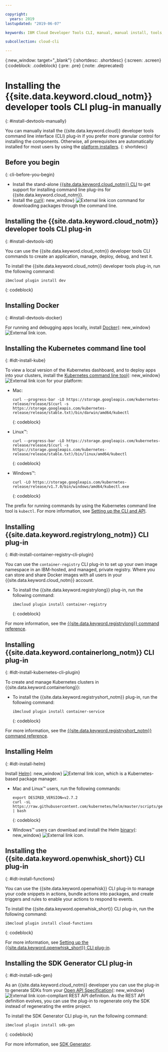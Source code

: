 ```yaml
---

copyright:
  years: 2019
lastupdated: "2019-06-07"

keywords: IBM Cloud Developer Tools CLI, manual, manual install, tools, components, developer tools, ibmcloud cli, ibmcloud, ibmcloud dev, cli, plugin, plug-in, command line, command-line, developer tools, kubernetes, kubectl

subcollection: cloud-cli

---
```


{:new_window: target="_blank"}
{:shortdesc: .shortdesc}
{:screen: .screen}
{:codeblock: .codeblock}
{:pre: .pre}
{:note: .deprecated}

# Installing the {{site.data.keyword.cloud_notm}} developer tools CLI plug-in manually
{: #install-devtools-manually}

You can manually install the {{site.data.keyword.cloud}} developer tools command line interface (CLI) plug-in if you prefer more granular control for installing the components. Otherwise, all prerequisites are automatically installed for most users by using the [platform installers](/docs/cli?topic=cloud-cli-getting-started#step1-install-idt).
{: shortdesc}

## Before you begin
{: cli-before-you-begin}

* Install the stand-alone [{{site.data.keyword.cloud_notm}} CLI](/docs/cli?topic=cloud-cli-install-ibmcloud-cli#install-ibmcloud-cli) to get support for installing command line plug-ins for {{site.data.keyword.cloud_notm}}.
* Install the [curl](https://curl.haxx.se/download.html){: new_window} ![External link icon](../icons/launch-glyph.svg "External link icon") command for downloading packages through the command line.

## Installing the {{site.data.keyword.cloud_notm}} developer tools CLI plug-in
{: #install-devtools-idt}

You can use the {{site.data.keyword.cloud_notm}} developer tools CLI commands to create an application, manage, deploy, debug, and test it.

To install the {{site.data.keyword.cloud_notm}} developer tools plug-in, run the following command: 
```
ibmcloud plugin install dev
```
{: codeblock}

## Installing Docker
{: #install-devtools-docker}

For running and debugging apps locally, install [Docker](https://www.docker.com/get-started){: new_window} ![External link icon](../icons/launch-glyph.svg "External link icon").

## Installing the Kubernetes command line tool
{: #idt-install-kube}

To view a local version of the Kubernetes dashboard, and to deploy apps into your clusters, install the [Kubernetes command line tool](https://kubernetes.io/docs/tasks/tools/install-kubectl/){: new_window} ![External link icon](../icons/launch-glyph.svg "External link icon") for your platform:

* Mac:
  ```
  curl --progress-bar -LO https://storage.googleapis.com/kubernetes-release/release/$(curl -s https://storage.googleapis.com/kubernetes-release/release/stable.txt)/bin/darwin/amd64/kubectl
  ```
  {: codeblock}

* Linux&trade;:
  ```
  curl --progress-bar -LO https://storage.googleapis.com/kubernetes-release/release/$(curl -s https://storage.googleapis.com/kubernetes-release/release/stable.txt)/bin/linux/amd64/kubectl
  ```
  {: codeblock}

* Windows&trade;:
  ```
  curl -LO https://storage.googleapis.com/kubernetes-release/release/v1.7.0/bin/windows/amd64/kubectl.exe
  ```
  {: codeblock}

The prefix for running commands by using the Kubernetes command line tool is `kubectl`. For more information, see [Setting up the CLI and API](/docs/containers?topic=containers-cs_cli_install#cs_cli_install).

## Installing {{site.data.keyword.registrylong_notm}} CLI plug-in
{: #idt-install-container-registry-cli-plugin}

You can use the `container-registry` CLI plug-in to set up your own image namespace in an IBM-hosted, and managed, private registry. Where you can store and share Docker images with all users in your {{site.data.keyword.cloud_notm}} account.

* To install the {{site.data.keyword.registrylong}} plug-in, run the following command:
  ```
  ibmcloud plugin install container-registry
  ```
  {: codeblock}

For more information, see the [{{site.data.keyword.registrylong}} command reference](/docs/services/Registry?topic=container-registry-cli-plugin-containerregcli).

## Installing {{site.data.keyword.containerlong_notm}} CLI plug-in
{: #idt-install-kubernetes-cli-plugin}

To create and manage Kubernetes clusters in {{site.data.keyword.containerlong}}:

* To install the {{site.data.keyword.registryshort_notm}} plug-in, run the following command:
  ```
  ibmcloud plugin install container-service
  ```
  {: codeblock}

For more information, see the [{{site.data.keyword.registryshort_notm}} command reference](/docs/containers-cli-plugin?topic=containers-cli-plugin-cs_cli_reference).

## Installing Helm
{: #idt-install-helm}

Install [Helm](https://helm.sh/docs/){: new_window} ![External link icon](../icons/launch-glyph.svg "External link icon"), which is a Kubernetes-based package manager.

* Mac and Linux&trade; users, run the following commands:
  ```
  export DESIRED_VERSION=v2.7.2
  curl -sL https://raw.githubusercontent.com/kubernetes/helm/master/scripts/get | bash
  ```
  {: codeblock}

* Windows&trade; users can download and install the Helm [binary](https://github.com/helm/helm/releases/tag/v2.7.2){: new_window} ![External link icon](../icons/launch-glyph.svg "External link icon").

## Installing the {{site.data.keyword.openwhisk_short}} CLI plug-in
{: #idt-install-functions}

You can use the {{site.data.keyword.openwhisk}} CLI plug-in to manage your code snippets in actions, bundle actions into packages, and create triggers and rules to enable your actions to respond to events.

To install the {{site.data.keyword.openwhisk_short}} CLI plug-in, run the following command:
```
ibmcloud plugin install cloud-functions
```
{: codeblock}

For more information, see [Setting up the {{site.data.keyword.openwhisk_short}} CLI plug-in](/docs/openwhisk?topic=cloud-functions-cloudfunctions_cli#cloudfunctions_cli).

## Installing the SDK Generator CLI plug-in
{: #idt-install-sdk-gen}

As an {{site.data.keyword.cloud_notm}} developer you can use the plug-in to generate SDKs from your [Open API Specification](https://www.openapis.org/){: new_window} ![External link icon](../icons/launch-glyph.svg "External link icon")-compliant REST API definition. As the REST API definition evolves, you can use the plug-in to regenerate only the SDK instead of regenerating the entire project.

To install the SDK Generator CLI plug-in, run the following command:
```
ibmcloud plugin install sdk-gen
```
{: codeblock}

For more information, see [SDK Generator](/docs/cli/sdk?topic=cloud-cli-sdk-cli#sdk-cli).
